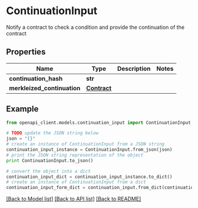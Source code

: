 # ContinuationInput

Notify a contract to check a condition and provide the continuation of the contract

## Properties
Name | Type | Description | Notes
------------ | ------------- | ------------- | -------------
**continuation_hash** | **str** |  | 
**merkleized_continuation** | [**Contract**](Contract.md) |  | 

## Example

```python
from openapi_client.models.continuation_input import ContinuationInput

# TODO update the JSON string below
json = "{}"
# create an instance of ContinuationInput from a JSON string
continuation_input_instance = ContinuationInput.from_json(json)
# print the JSON string representation of the object
print ContinuationInput.to_json()

# convert the object into a dict
continuation_input_dict = continuation_input_instance.to_dict()
# create an instance of ContinuationInput from a dict
continuation_input_form_dict = continuation_input.from_dict(continuation_input_dict)
```
[[Back to Model list]](../README.md#documentation-for-models) [[Back to API list]](../README.md#documentation-for-api-endpoints) [[Back to README]](../README.md)



